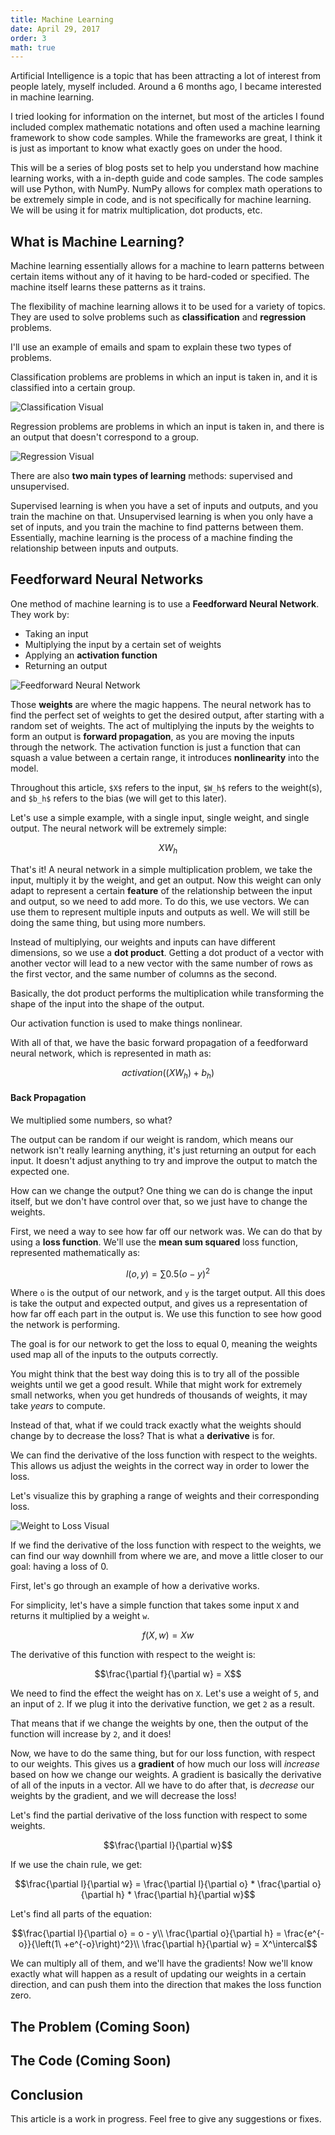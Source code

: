 ```yaml
---
title: Machine Learning
date: April 29, 2017
order: 3
math: true
---
```


Artificial Intelligence is a topic that has been attracting a lot of interest from people lately, myself included. Around a 6 months ago, I became interested in machine learning.

I tried looking for information on the internet, but most of the articles I found included complex mathematic notations and often used a machine learning framework to show code samples. While the frameworks are great, I think it is just as important to know what exactly goes on under the hood.

This will be a series of blog posts set to help you understand how machine learning works, with a in-depth guide and code samples. The code samples will use Python, with NumPy. NumPy allows for complex math operations to be extremely simple in code, and is not specifically for machine learning. We will be using it for matrix multiplication, dot products, etc.

## What is Machine Learning?

Machine learning essentially allows for a machine to learn patterns between certain items without any of it having to be hard-coded or specified. The machine itself learns these patterns as it trains.

The flexibility of machine learning allows it to be used for a variety of topics. They are used to solve problems such as **classification** and **regression** problems.

I'll use an example of emails and spam to explain these two types of problems.

Classification problems are problems in which an input is taken in, and it is classified into a certain group.

![Classification Visual](../img/machine-learning/classification.svg)

Regression problems are problems in which an input is taken in, and there is an output that doesn't correspond to a group.

![Regression Visual](../img/machine-learning/regression.svg)

There are also **two main types of learning** methods: supervised and unsupervised.

Supervised learning is when you have a set of inputs and outputs, and you train the machine on that. Unsupervised learning is when you only have a set of inputs, and you train the machine to find patterns between them. Essentially, machine learning is the process of a machine finding the relationship between inputs and outputs.

## Feedforward Neural Networks

One method of machine learning is to use a **Feedforward Neural Network**. They work by:

* Taking an input
* Multiplying the input by a certain set of weights
* Applying an **activation function**
* Returning an output

![Feedforward Neural Network](../img/machine-learning/FeedForwardNeuralNetwork.svg)

Those **weights** are where the magic happens. The neural network has to find the perfect set of weights to get the desired output, after starting with a random set of weights. The act of multiplying the inputs by the weights to form an output is **forward propagation**, as you are moving the inputs through the network. The activation function is just a function that can squash a value between a certain range, it introduces **nonlinearity** into the model.

Throughout this article, `$X$` refers to the input, `$W_h$` refers to the weight(s), and `$b_h$` refers to the bias (we will get to this later).

Let's use a simple example, with a single input, single weight, and single output. The neural network will be extremely simple:

```math
X W_h
```

That's it! A neural network in a simple multiplication problem, we take the input, multiply it by the weight, and get an output. Now this weight can only adapt to represent a certain **feature** of the relationship between the input and output, so we need to add more. To do this, we use vectors. We can use them to represent multiple inputs and outputs as well. We will still be doing the same thing, but using more numbers.

Instead of multiplying, our weights and inputs can have different dimensions, so we use a **dot product**. Getting a dot product of a vector with another vector will lead to a new vector with the same number of rows as the first vector, and the same number of columns as the second.

Basically, the dot product performs the multiplication while transforming the shape of the input into the shape of the output.

Our activation function is used to make things nonlinear.

With all of that, we have the basic forward propagation of a feedforward neural network, which is represented in math as:

```math
activation((X W_h) + b_h)
```

#### Back Propagation

We multiplied some numbers, so what?

The output can be random if our weight is random, which means our network isn't really learning anything, it's just returning an output for each input. It doesn't adjust anything to try and improve the output to match the expected one.

How can we change the output? One thing we can do is change the input itself, but we don't have control over that, so we just have to change the weights.

First, we need a way to see how far off our network was. We can do that by using a **loss function**. We'll use the **mean sum squared** loss function, represented mathematically as:

```math
l(o, y) = \sum 0.5(o - y)^2
```

Where `o` is the output of our network, and `y` is the target output. All this does is take the output and expected output, and gives us a representation of how far off each part in the output is. We use this function to see how good the network is performing.

The goal is for our network to get the loss to equal 0, meaning the weights used map all of the inputs to the outputs correctly.

You might think that the best way doing this is to try all of the possible weights until we get a good result. While that might work for extremely small networks, when you get hundreds of thousands of weights, it may take _years_ to compute.

Instead of that, what if we could track exactly what the weights should change by to decrease the loss? That is what a **derivative** is for.

We can find the derivative of the loss function with respect to the weights. This allows us adjust the weights in the correct way in order to lower the loss.

Let's visualize this by graphing a range of weights and their corresponding loss.

![Weight to Loss Visual](../img/machine-learning/weightToLoss.svg)

If we find the derivative of the loss function with respect to the weights, we can find our way downhill from where we are, and move a little closer to our goal: having a loss of 0.

First, let's go through an example of how a derivative works.

For simplicity, let's have a simple function that takes some input `X` and returns it multiplied by a weight `w`.

```math
f(X, w) = Xw
```

The derivative of this function with respect to the weight is:

```math
\frac{\partial f}{\partial w} = X
```

We need to find the effect the weight has on `X`. Let's use a weight of `5`, and an input of `2`. If we plug it into the derivative function, we get `2` as a result.

That means that if we change the weights by one, then the output of the function will increase by `2`, and it does!

Now, we have to do the same thing, but for our loss function, with respect to our weights. This gives us a **gradient** of how much our loss will _increase_ based on how we change our weights. A gradient is basically the derivative of all of the inputs in a vector. All we have to do after that, is _decrease_ our weights by the gradient, and we will decrease the loss!

Let's find the partial derivative of the loss function with respect to some weights.

```math
\frac{\partial l}{\partial w}
```

If we use the chain rule, we get:

```math
\frac{\partial l}{\partial w} = \frac{\partial l}{\partial o} * \frac{\partial o}{\partial h} * \frac{\partial h}{\partial w}
```

Let's find all parts of the equation:

```math
\frac{\partial l}{\partial o} = o - y\\
\frac{\partial o}{\partial h} = \frac{e^{-o}}{\left(1\ +e^{-o}\right)^2}\\
\frac{\partial h}{\partial w} = X^\intercal
```

We can multiply all of them, and we'll have the gradients! Now we'll know exactly what will happen as a result of updating our weights in a certain direction, and can push them into the direction that makes the loss function zero.

## The Problem (Coming Soon)

## The Code (Coming Soon)

## Conclusion

This article is a work in progress. Feel free to give any suggestions or fixes.
